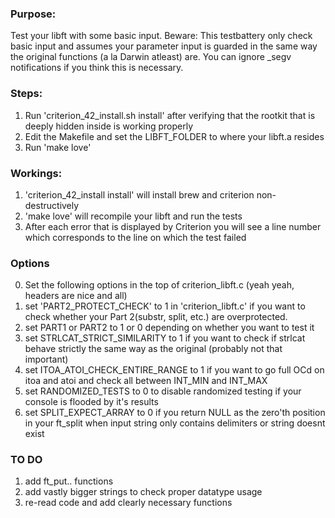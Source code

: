 ### Purpose:
Test your libft with some basic input.
Beware: This testbattery only check basic input and assumes your parameter input is guarded in the same way the original
functions (a la Darwin atleast) are. You can ignore _segv notifications if you think this is necessary.
### Steps:
1. Run 'criterion_42_install.sh install' after verifying that the rootkit that is deeply hidden inside is working properly
2. Edit the Makefile and set the LIBFT_FOLDER to where your libft.a resides
3. Run 'make love'
### Workings:
1. 'criterion_42_install install' will install brew and criterion non-destructively
2. 'make love' will recompile your libft and run the tests
3. After each error that is displayed by Criterion you will see a line number which corresponds to the line on which the test
   failed
### Options
0. Set the following options in the top of criterion_libft.c (yeah yeah, headers are nice and all)
1. set 'PART2_PROTECT_CHECK' to 1 in 'criterion_libft.c' if you want to check whether your Part 2(substr, split, etc.) are overprotected. 
2. set PART1 or PART2 to 1 or 0 depending on whether you want to test it
3. set STRLCAT_STRICT_SIMILARITY to 1 if you want to check if strlcat behave strictly the same way as the original (probably not that important) 
3. set ITOA_ATOI_CHECK_ENTIRE_RANGE to 1 if you want to go full OCd on itoa and atoi and check all between INT_MIN and INT_MAX
4. set RANDOMIZED_TESTS to 0 to disable randomized testing if your console is flooded by it's results
5. set SPLIT_EXPECT_ARRAY to 0 if you return NULL as the zero'th position in your ft_split when input string only contains delimiters or string doesnt exist
### TO DO
1. add ft_put.. functions
2. add vastly bigger strings to check proper datatype usage
3. re-read code and add clearly necessary functions
